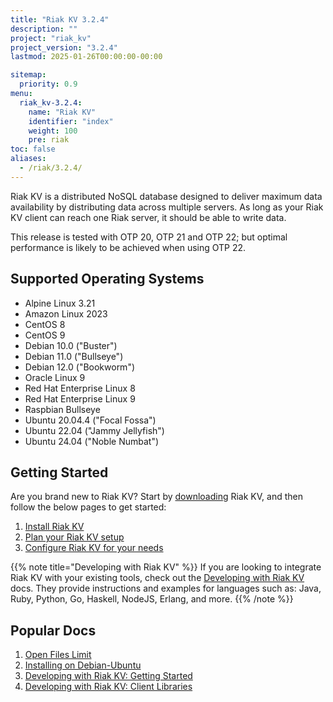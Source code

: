 ```yaml
---
title: "Riak KV 3.2.4"
description: ""
project: "riak_kv"
project_version: "3.2.4"
lastmod: 2025-01-26T00:00:00-00:00

sitemap:
  priority: 0.9
menu:
  riak_kv-3.2.4:
    name: "Riak KV"
    identifier: "index"
    weight: 100
    pre: riak
toc: false
aliases:
  - /riak/3.2.4/
---
```


[aboutenterprise]: https://www.tiot.jp/en/about-us/contact-us/
[config index]: {{<baseurl>}}riak/kv/3.2.4/configuring
[downloads]: {{<baseurl>}}riak/kv/3.2.4/downloads/
[install index]: {{<baseurl>}}riak/kv/3.2.4/setup/installing/
[plan index]: {{<baseurl>}}riak/kv/3.2.4/setup/planning
[perf open files]: {{<baseurl>}}riak/kv/3.2.4/using/performance/open-files-limit
[install debian & ubuntu]: {{<baseurl>}}riak/kv/3.2.4/setup/installing/debian-ubuntu
[getting started]: {{<baseurl>}}riak/kv/3.2.4/developing/getting-started
[dev client libraries]: {{<baseurl>}}riak/kv/3.2.4/developing/client-libraries

Riak KV is a distributed NoSQL database designed to deliver maximum data availability by distributing data across multiple servers. As long as your Riak KV client can reach one Riak server, it should be able to write data.

This release is tested with OTP 20, OTP 21 and OTP 22; but optimal performance is likely to be achieved when using OTP 22.

## Supported Operating Systems

- Alpine Linux 3.21
- Amazon Linux 2023
- CentOS 8
- CentOS 9
- Debian 10.0 ("Buster")
- Debian 11.0 ("Bullseye")
- Debian 12.0 ("Bookworm")
- Oracle Linux 9
- Red Hat Enterprise Linux 8
- Red Hat Enterprise Linux 9
- Raspbian Bullseye
- Ubuntu 20.04.4 ("Focal Fossa")
- Ubuntu 22.04 ("Jammy Jellyfish")
- Ubuntu 24.04 ("Noble Numbat")

## Getting Started

Are you brand new to Riak KV? Start by [downloading][downloads] Riak KV, and then follow the below pages to get started:

1. [Install Riak KV][install index]
2. [Plan your Riak KV setup][plan index]
3. [Configure Riak KV for your needs][config index]

{{% note title="Developing with Riak KV" %}}
If you are looking to integrate Riak KV with your existing tools, check out the [Developing with Riak KV]({{<baseurl>}}riak/kv/3.2.4/developing) docs. They provide instructions and examples for languages such as: Java, Ruby, Python, Go, Haskell, NodeJS, Erlang, and more.
{{% /note %}}

## Popular Docs

1. [Open Files Limit][perf open files]
2. [Installing on Debian-Ubuntu][install debian & ubuntu]
3. [Developing with Riak KV: Getting Started][getting started]
4. [Developing with Riak KV: Client Libraries][dev client libraries]

